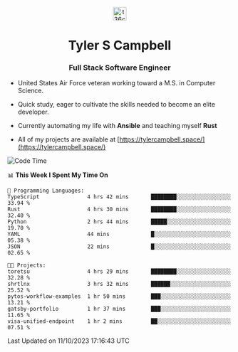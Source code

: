 <p align="center">
<a href="https://www.linkedin.com/in/t36campbell" target="blank"><img align="center" src="https://ik.imagekit.io/t36campbell/Portfolio/linkedin.png.original_m8bbGgPh6.png" alt="t36campbell" height="30" width="30" /></a>
</p>
<h1 align="center">Tyler S Campbell</h1>
<h3 align="center">Full Stack Software Engineer</h3>

* United States Air Force veteran working toward a M.S. in Computer Science.

* Quick study, eager to cultivate the skills needed to become an elite developer.

* Currently automating my life with **Ansible** and teaching myself **Rust**

* All of my projects are available at [https://tylercampbell.space/](https://tylercampbell.space/)

<!--START_SECTION:waka-->
![Code Time](http://img.shields.io/badge/Code%20Time-2%2C873%20hrs%2045%20mins-blue)

📊 **This Week I Spent My Time On** 

```text
💬 Programming Languages: 
TypeScript               4 hrs 42 mins       ████████░░░░░░░░░░░░░░░░░   33.94 % 
Rust                     4 hrs 30 mins       ████████░░░░░░░░░░░░░░░░░   32.40 % 
Python                   2 hrs 44 mins       █████░░░░░░░░░░░░░░░░░░░░   19.70 % 
YAML                     44 mins             █░░░░░░░░░░░░░░░░░░░░░░░░   05.38 % 
JSON                     22 mins             █░░░░░░░░░░░░░░░░░░░░░░░░   02.65 % 

🐱‍💻 Projects: 
toretsu                  4 hrs 29 mins       ████████░░░░░░░░░░░░░░░░░   32.28 % 
shrtlnx                  3 hrs 32 mins       ██████░░░░░░░░░░░░░░░░░░░   25.52 % 
pytos-workflow-examples  1 hr 50 mins        ███░░░░░░░░░░░░░░░░░░░░░░   13.21 % 
gatsby-portfolio         1 hr 37 mins        ███░░░░░░░░░░░░░░░░░░░░░░   11.65 % 
visa-unified-endpoint    1 hr 2 mins         ██░░░░░░░░░░░░░░░░░░░░░░░   07.51 % 
```


 Last Updated on 11/10/2023 17:16:43 UTC
<!--END_SECTION:waka-->
